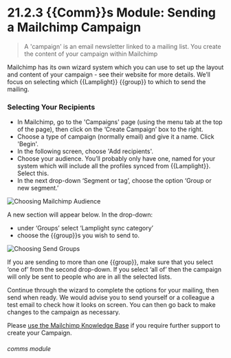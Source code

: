 # 21.2.3 {{Comm}}s Module: Sending a Mailchimp Campaign

> A 'campaign' is an email newsletter linked to a mailing list. You create the content of your campaign within Mailchimp





Mailchimp has its own wizard system which you can use to set up the layout and content of your campaign - see their website for more details. We’ll focus on selecting which {{Lamplight}} {{group}} to which to send the mailing.

### Selecting Your Recipients

- In Mailchimp, go to the 'Campaigns' page (using the menu tab at the top of the page), then click on the ‘Create Campaign’ box to the right.
- Choose a type of campaign (normally email) and give it a name. Click 'Begin'.
- In the following screen, choose 'Add recipients'.
- Choose your audience.  You’ll probably only have one, named for your system which will include all the profiles synced from {{Lamplight}}. Select this.
- In the next drop-down ‘Segment or tag’, choose the option ‘Group or new segment.’

![Choosing Mailchimp Audience](21.2.3a.png)

A new section will appear below.  In the drop-down: 
- under ‘Groups’ select ‘Lamplight sync category’ 
- choose the {{group}}s you wish to send to.

![Choosing Send Groups](21.2.3b.png)

If you are sending to more than one {{group}}, make sure that you select ‘one of’ from the second drop-down. If you select ‘all of’ then the campaign will only be sent to people who are in all the selected lists.

Continue through the wizard to complete the options for your mailing, then send when ready.  We would advise you to send yourself or a colleague a test email to check how it looks on screen. You can then go back to make changes to the campaign as necessary. 

Please [use the Mailchimp Knowledge Base](https://us1.admin.mailchimp.com/support/) if you require further support to create your Campaign.


###### comms module

